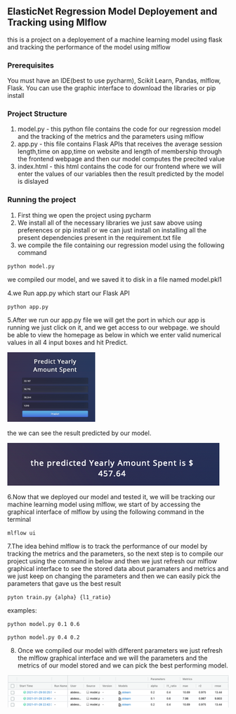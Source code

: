 ## ElasticNet Regression Model Deployement and Tracking using Mlflow
this is a project on a deployement of a machine learning model using flask and tracking the performance of the model using mlflow

### Prerequisites
You must have an IDE(best to use pycharm), Scikit Learn, Pandas, mlflow, Flask.
You can use the graphic interface to download the libraries or pip install

### Project Structure
1. model.py - this python file contains the code for our regression model and the tracking of the metrics and the parameters using mlflow 
2. app.py - this file contains Flask APIs that receives the average session length,time on app,time on website and length of membership through the frontend webpage and then our model computes the precited value 
3. index.html - this html contains the code for our frontend where we will enter the values of our variables then the result predicted by the model is dislayed 

### Running the project
1. First thing we open the project using pycharm
2. We install all of the necessary libraries we just saw above using preferences or pip install or we can just install on installing all the present dependencies present in the requirement.txt file
3. we compile the file containing our regression model using the following command
```
python model.py
```
we compiled our model, and we saved it to disk in a file named model.pkl1

4.we Run app.py which start our Flask API
```
python app.py
```

5.After we run our app.py file we will get the port in which our app is running we just click on it, and we get access to our webpage. 
we should be able to view the homepage as below in which we enter valid numerical values in all 4 input boxes and hit Predict.  

<img src = "images/o1.png" width=200>


the we can see the result predicted by our model.  

<img src = "images/o2.png">


6.Now that we deployed our model and tested it, we will be tracking our machine learning model using mlflow, we start of by accessing the graphical interface of mlflow by using the following command in the terminal
```
mlflow ui
```

7.The idea behind mlflow is to track the performance of our model by tracking the metrics and the parameters, so the next step is to compile our project using the command in below and then we just refresh our mlflow graphical interface to see the stored data about paramaters and metrics and we just keep on changing the parameters and then we can easily pick the parameters that gave us the best result
```
pyton train.py {alpha} {l1_ratio}
```
examples:
```
python model.py 0.1 0.6
```
```
python model.py 0.4 0.2
```
8. Once we compiled our model with different parameters we just refresh the mlflow graphical interface and we will the parameters and the metrics of our model stored  and we can pick the best performing model. 
<img src = "images/o3.png">

